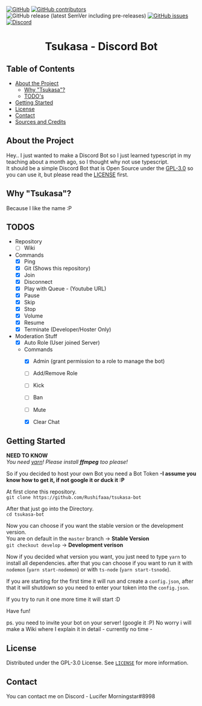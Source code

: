 [![GitHub](https://img.shields.io/github/license/Rushifaaa/tsukasa-bot?style=flat-square)](./LICENSE)
[![GitHub contributors](https://img.shields.io/github/contributors/Rushifaaa/tsukasa-bot?style=flat-square)](https://github.com/Rushifaaa/tsukasa-bot/graphs/contributors)
![GitHub release (latest SemVer including pre-releases)](https://img.shields.io/github/v/release/Rushifaaa/tsukasa-bot?include_prereleases&sort=semver&style=flat-square)
[![GitHub issues](https://img.shields.io/github/issues/Rushifaaa/tsukasa-bot?style=flat-square)](https://github.com/Rushifaaa/tsukasa-bot/issues)
[![Discord](https://img.shields.io/discord/508727953350328320?style=flat-square)](https://discord.gg/kFqWZtv)



<p align="center">
  <a href="https://github.com/Rushifaaa/tsukasa-bot">
    <!-- LOGO -->
  </a>

  <h1 align="center">Tsukasa - Discord Bot</h1>
</p>



## Table of Contents
* [About the Project](#about-the-project)
  * [Why "Tsukasa"?](#why-tsukasa)
  * [TODO's](#todos)
* [Getting Started](#getting-started)
* [License](#license)
* [Contact](#contact)
* [Sources and Credits](#sources-and-credits)


## About the Project
Hey.. I just wanted to make a Discord Bot so I just learned typescript in my teaching about a month ago, so I thought why not use typescript.  
It should be a simple Discord Bot that is Open Source under the [GPL-3.0](./LICENSE) so you can use it, but please read the [LICENSE](./LICENSE) first.


## Why "Tsukasa"?
Because I like the name :P

## TODOS
* Repository
  - [ ] Wiki
  
* Commands
  - [x] Ping
  - [x] Git (Shows this repository)
  - [x] Join
  - [x] Disconnect
  - [x] Play with Queue - (Youtube URL)
  - [x] Pause
  - [x] Skip
  - [x] Stop
  - [x] Volume
  - [x] Resume
  - [x] Terminate (Developer/Hoster Only)
  
* Moderation Stuff
  - [x] Auto Role (User joined Server)

  * Commands
    - [x] Admin (grant permission to a role to manage the bot)
    - [ ] Add/Remove Role
    - [ ] Kick
    - [ ] Ban
    - [ ] Mute
    - [x] Clear Chat

  
## Getting Started

**NEED TO KNOW**  
*You need [yarn](https://yarnpkg.com/en/)!*
*Please install **ffmpeg** too please!*

So if you decided to host your own Bot you need a Bot Token **-I assume you know how to get it, if not google it or duck it :P**

At first clone this repository.  
`git clone https://github.com/Rushifaaa/tsukasa-bot`

After that just go into the Directory.  
`cd tsukasa-bot`

Now you can choose if you want the stable version or the development version.  
You are on default in the `master` branch -> **Stable Version**  
`git checkout develop` -> **Development verison**  

Now if you decided what version you want, you just need to type `yarn` to install all dependencies.
after that you can choose if you want to run it with `nodemon` (`yarn start-nodemon`) or with `ts-node` (`yarn start-tsnode`).  

If you are starting for the first time it will run and create a `config.json`, after that it will shutdown so you need to enter your token into the `config.json`.

If you try to run it one more time it will start :D

Have fun!

ps. you need to invite your bot on your server! (google it :P)
No worry i will make a Wiki where I explain it in detail - currently no time -


## License

Distributed under the GPL-3.0 License. See [`LICENSE`](./LICENSE) for more information.


## Contact

You can contact me on Discord - Lucifer Morningstar#8998 
